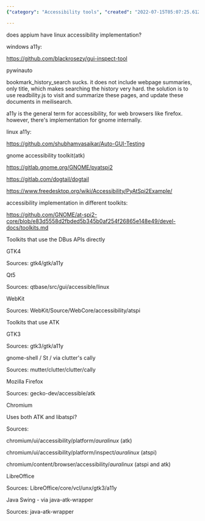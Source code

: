 ```yaml
---
{"category": "Accessibility tools", "created": "2022-07-15T05:07:25.612Z", "date": "2022-07-15 05:07:25", "description": "This article highlights various accessibility tools and frameworks like Pyatspi, dogtail Gnome, Appium Linux Accessibility, and Pywinauto. It also stresses the significance of readbility.js and Meilisearch for enhancing web history search and incorporating a11y into Firefox and GNOME's ATK browsers.", "modified": "2022-08-18T16:18:38.085Z", "tags": ["accessibility", "dogtail", "GUI automation", "GUI inspection", "inspection", "linux", "pyatspi", "RPA"], "title": "Pyatspi dogtail gnome accessibility gui inspect tool for linux a11y"}

---
```


does appium have linux accessibility implementation?

windows a11y:

https://github.com/blackrosezy/gui-inspect-tool

pywinauto

bookmark_history_search sucks. it does not include webpage summaries, only title, which makes searching the history very hard. the solution is to use readbility.js to visit and summarize these pages, and update these documents in meilisearch.

a11y is the general term for accessibility, for web browsers like firefox. however, there's implementation for gnome internally.

linux a11y:

https://github.com/shubhamvasaikar/Auto-GUI-Testing

gnome accessibility toolkit(atk)

https://gitlab.gnome.org/GNOME/pyatspi2

https://gitlab.com/dogtail/dogtail

https://www.freedesktop.org/wiki/Accessibility/PyAtSpi2Example/

accessibility implementation in different toolkits:

https://github.com/GNOME/at-spi2-core/blob/e83d5558d2fbded5b345b0af254f26865e148e49/devel-docs/toolkits.md

Toolkits that use the DBus APIs directly

GTK4

Sources: gtk4/gtk/a11y

Qt5

Sources: qtbase/src/gui/accessible/linux

WebKit

Sources: WebKit/Source/WebCore/accessibility/atspi

Toolkits that use ATK

GTK3

Sources: gtk3/gtk/a11y

gnome-shell / St / via clutter's cally

Sources: mutter/clutter/clutter/cally

Mozilla Firefox

Sources: gecko-dev/accessible/atk

Chromium

Uses both ATK and libatspi?

Sources:

chromium/ui/accessibility/platform/*auralinux* (atk)

chromium/ui/accessibility/platform/inspect/*auralinux* (atspi)

chromium/content/browser/accessibility/*auralinux* (atspi and atk)

LibreOffice

Sources: LibreOffice/core/vcl/unx/gtk3/a11y

Java Swing - via java-atk-wrapper

Sources: java-atk-wrapper
